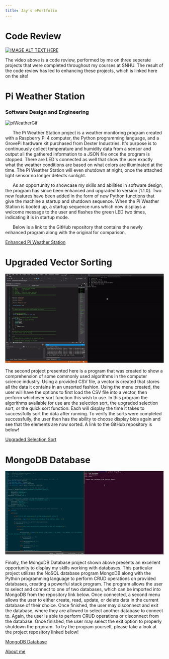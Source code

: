 ```yaml
---
title: Jay's ePortfolio
---
```


# Code Review
[![IMAGE ALT TEXT HERE](https://img.youtube.com/vi/vrjaMnJcEUM/0.jpg)](https://www.youtube.com/watch?v=vrjaMnJcEUM&t=1 "Code Review")

The video above is a code review, performed by me on three seperate projects that were completed throughout my courses at SNHU. The result of the code review has led to enhancing these projects, which is linked here on the site!
#

# Pi Weather Station
### Software Design and Engineering

![piWeatherGif](assets/images/piWeather.gif)

&nbsp;&nbsp;&nbsp;&nbsp;&nbsp;&nbsp;The Pi Weather Station project is a weather monitoring program created with a Raspberry Pi 4 computer, the Python programming language, and a GrovePi hardware kit purchased from Dexter Industries. It's purpose is to continuously collect temperature and humidity data from a sensor and output all the gathered information to a JSON file once the program is stopped. There are LED's connected as well that show the user exactly what the weather conditions are based on what colors are illuminated at the time. The Pi Weather Station will even shutdown at night, once the attached light sensor no longer detects sunlight.

&nbsp;&nbsp;&nbsp;&nbsp;&nbsp;&nbsp;As an opportunity to showcase my skills and abilities in software design, the program has since been enhanced and upgraded to version [1.1.0]. Two new features have been added in the form of new Python functions that give the machine a startup and shutdown sequence. When the Pi Weather Station is booted up, a startup sequence runs which now displays a welcome message to the user and flashes the green LED two times, indicating it is in startup mode. 

&nbsp;&nbsp;&nbsp;&nbsp;&nbsp;&nbsp;Below is a link to the GitHub repository that contains the newly enhanced program along with the original for comparison. 

[Enhanced Pi Weather Station](https://github.com/formulagp/Pi-Weather-Station)

# Upgraded Vector Sorting

![UpgradedVectorSortGif](assets/images/enhancedVectorSort.gif)

The second project presented here is a program that was created to show a comprehension of some commonly used algorithms in the computer science industry. Using a provided CSV file, a vector is created that stores all the data it contains in an unsorted fashion. Using the menu created, the user will have the options to first load the CSV file into a vector, then perform whichever sort function this wish to use. In this program the algorithms available for use are the selection sort, the upgraded selection sort, or the quick sort function. Each will display the time it takes to successfully sort the data after running. To verify the sorts were completed successfully, the user then has the ability to choose display bids again and see that the elements are now sorted. A link to the GitHub repository is below!  

[Upgraded Selection Sort](https://github.com/formulagp/Upgraded-Selection-Sort)

# MongoDB Database

![MongoDBGif](assets/images/MongoDB.gif)

Finally, the MongoDB Database project shown above presents an excellent opportunity to display my skills working with databases. This particular project utilizes the NoSQL database program MongoDB along with the Python programming language to perform CRUD operations on provided databases, creating a powerful stack program. The program allows the user to select and connect to one of two databases, which can be imported into MongoDB from the repository link below. Once connected, a second menu allows the user to either create, read, update, or delete data in the current database of their choice. Once finished, the user may disconnect and exit the database, where they are allowed to select another database to connect to. Again, the user is able to perform CRUD operations or disconnect from the database. Once finished, the user may select the exit option to properly shutdown the prgoram. To try the program yourself, please take a look at the project repository linked below!

[MongoDB Database](https://github.com/formulagp/MongoDB-Database)

[About me](about.md)

